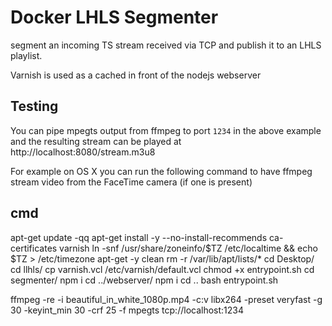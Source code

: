# Docker LHLS Segmenter

segment an incoming TS stream received via TCP and publish it to an LHLS playlist.

Varnish is used as a cached in front of the nodejs webserver

## Testing

You can pipe mpegts output from ffmpeg to port `1234` in the above example and the resulting stream can be played at http://localhost:8080/stream.m3u8

For example on OS X you can run the following command to have ffmpeg stream video from the FaceTime camera (if one is present)

## cmd

apt-get update -qq
apt-get install -y --no-install-recommends ca-certificates varnish
ln -snf /usr/share/zoneinfo/$TZ /etc/localtime && echo $TZ > /etc/timezone
apt-get -y clean
rm -r /var/lib/apt/lists/\*
cd Desktop/
cd llhls/
cp varnish.vcl /etc/varnish/default.vcl
chmod +x entrypoint.sh
cd segmenter/
npm i
cd ../webserver/
npm i
cd ..
bash entrypoint.sh

ffmpeg -re -i beautiful_in_white_1080p.mp4 -c:v libx264 -preset veryfast -g 30 -keyint_min 30 -crf 25 -f mpegts tcp://localhost:1234
